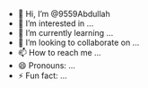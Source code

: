 - 👋 Hi, I’m @9559Abdullah
- 👀 I’m interested in ...
- 🌱 I’m currently learning ...
- 💞️ I’m looking to collaborate on ...
- 📫 How to reach me ...
- 😄 Pronouns: ...
- ⚡ Fun fact: ...

<!---
9559Abdullah/9559Abdullah is a ✨ special ✨ repository because its `README.md` (this file) appears on your GitHub profile.
You can click the Preview link to take a look at your changes.
--->
